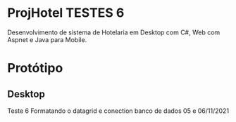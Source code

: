# ProjHotel  TESTES 6

Desenvolvimento de sistema de Hotelaria em Desktop com C#, Web com Aspnet e Java para Mobile.

# Protótipo

## Desktop

Teste 6 Formatando o datagrid e conection banco de dados
 05 e 06/11/2021